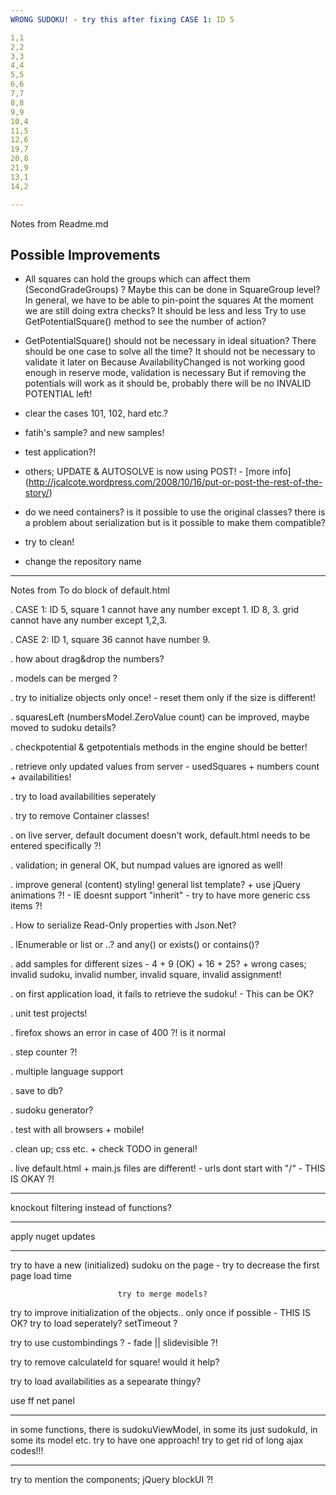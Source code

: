 ```yaml
---
WRONG SUDOKU! - try this after fixing CASE 1: ID 5

1,1
2,2
3,3
4,4
5,5
6,6
7,7
8,8
9,9
10,4
11,5
12,6
19,7
20,8
21,9
13,1
14,2

---
```

Notes from Readme.md

## Possible Improvements ##
- All squares can hold the groups which can affect them (SecondGradeGroups) ?
Maybe this can be done in SquareGroup level?
In general, we have to be able to pin-point the squares
At the moment we are still doing extra checks? It should be less and less
Try to use GetPotentialSquare() method to see the number of action?

- GetPotentialSquare() should not be necessary in ideal situation?
There should be one case to solve all the time?
It should not be necessary to validate it later on
Because AvailabilityChanged is not working good enough in reserve mode, validation is necessary
But if removing the potentials will work as it should be, probably there will be no INVALID POTENTIAL left!

- clear the cases
101, 102, hard etc.?

- fatih's sample? and new samples!

- test application?!

- others;
UPDATE & AUTOSOLVE is now using POST! - [more info] (http://jcalcote.wordpress.com/2008/10/16/put-or-post-the-rest-of-the-story/)

- do we need containers? is it possible to use the original classes?
there is a problem about serialization but is it possible to make them compatible?

- try to clean!

- change the repository name

---
Notes from To do block of default.html

. CASE 1: ID 5, square 1 cannot have any number except 1.
ID 8, 3. grid cannot have any number except 1,2,3.

. CASE 2: ID 1, square 36 cannot have number 9.

. how about drag&drop the numbers?

. models can be merged ?

. try to initialize objects only once! - reset them only if the size is different!

. squaresLeft (numbersModel.ZeroValue count) can be improved, maybe moved to sudoku
details?

. checkpotential & getpotentials methods in the engine should be better!

. retrieve only updated values from server - usedSquares + numbers count + availabilities!

. try to load availabilities seperately

. try to remove Container classes!

. on live server, default document doesn't work, default.html needs to be entered
specifically ?!

. validation; in general OK, but numpad values are ignored as well!

. improve general (content) styling! general list template? + use jQuery animations
?! - IE doesnt support "inherit" - try to have more generic css items ?!

. How to serialize Read-Only properties with Json.Net?

. IEnumerable or list or ..? and any() or exists() or contains()?

. add samples for different sizes - 4 + 9 (OK) + 16 + 25? + wrong cases; invalid
sudoku, invalid number, invalid square, invalid assignment!

. on first application load, it fails to retrieve the sudoku! - This can be OK?

. unit test projects!

. firefox shows an error in case of 400 ?! is it normal

. step counter ?!

. multiple language support

. save to db?

. sudoku generator?

. test with all browsers + mobile!

. clean up; css etc. + check TODO in general!

. live default.html + main.js files are different! - urls dont start with "/" -
THIS IS OKAY ?!

---
knockout filtering instead of functions?

---
apply nuget updates

---
try to have a new (initialized) sudoku on the page - try to decrease the first page load time

							try to merge models?

try to improve initialization of the objects.. only once if possible - THIS IS OK?
try to load seperately? setTimeout ?

try to use custombindings ? - fade || slidevisible ?!

try to remove calculateId for square!
would it help?

try to load availabilities as a sepearate thingy?

use ff net panel

---
in some functions, there is sudokuViewModel, in some its just sudokuId, in some its model etc. try to have one approach!
try to get rid of long ajax codes!!!

---
try to mention the components;
jQuery
blockUI ?!
